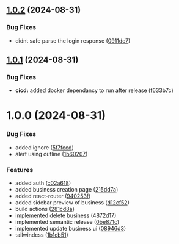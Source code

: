 ## [1.0.2](https://github.com/hrithiqball/local-my/compare/v1.0.1...v1.0.2) (2024-08-31)


### Bug Fixes

* didnt safe parse the login response ([0911dc7](https://github.com/hrithiqball/local-my/commit/0911dc78fc6f396e389468dc6f6c0085312247d7))

## [1.0.1](https://github.com/hrithiqball/local-my/compare/v1.0.0...v1.0.1) (2024-08-31)


### Bug Fixes

* **cicd:** added docker dependancy to run after release ([f633b7c](https://github.com/hrithiqball/local-my/commit/f633b7cd082318880cd0245ea6c658af2ddddd13))

# 1.0.0 (2024-08-31)


### Bug Fixes

* added ignore ([5f7fccd](https://github.com/hrithiqball/local-my/commit/5f7fccd65e0c2c432f860d31745ed25be4f515d0))
* alert using outline ([1b60207](https://github.com/hrithiqball/local-my/commit/1b6020701530f36d67de383a4bf6f54376608584))


### Features

* added auth ([c02a618](https://github.com/hrithiqball/local-my/commit/c02a61841be3eb40a8bb46c94bc54d942988468f))
* added business creation page ([215dd7a](https://github.com/hrithiqball/local-my/commit/215dd7a66e4bb936ca7fdea2288f5caea9888291))
* added react-router ([940253f](https://github.com/hrithiqball/local-my/commit/940253fb21b364aecd97fa0d1ba12af9b78e4c45))
* added sidebar preview of business ([d12cf52](https://github.com/hrithiqball/local-my/commit/d12cf524b92066658657c955d02ce666a21accbe))
* build actions ([281cd8a](https://github.com/hrithiqball/local-my/commit/281cd8ae859ec20973eadafd4e35f86d5c3784b9))
* implemented delete business ([4872d17](https://github.com/hrithiqball/local-my/commit/4872d17bf8ebec96684bf27b3309a5a423e42f81))
* implemented semantic release ([0be871c](https://github.com/hrithiqball/local-my/commit/0be871c7bd2c1df8a7768f923df67087ca69bf9f))
* implemented update business ui ([08946d3](https://github.com/hrithiqball/local-my/commit/08946d3ca9d2b723c8493f870e9563200f56b604))
* tailwindcss ([1b1cb51](https://github.com/hrithiqball/local-my/commit/1b1cb5187751180e0914cb61ac99c16e5e22715b))
